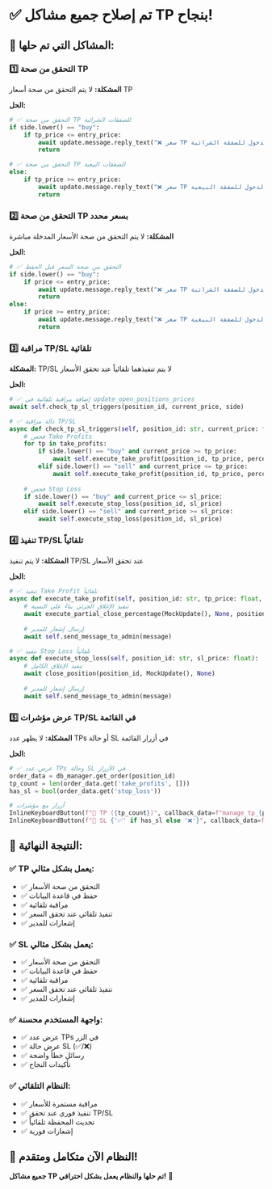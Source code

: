 # ✅ تم إصلاح جميع مشاكل TP بنجاح!

## 🚨 المشاكل التي تم حلها:

### 1️⃣ **التحقق من صحة TP**
**المشكلة:** لا يتم التحقق من صحة أسعار TP

**الحل:**
```python
# ✅ التحقق من صحة TP للصفقات الشرائية
if side.lower() == "buy":
    if tp_price <= entry_price:
        await update.message.reply_text("❌ سعر TP يجب أن يكون أعلى من سعر الدخول للصفقة الشرائية")
        return

# ✅ التحقق من صحة TP للصفقات البيعية  
else:
    if tp_price >= entry_price:
        await update.message.reply_text("❌ سعر TP يجب أن يكون أقل من سعر الدخول للصفقة البيعية")
        return
```

### 2️⃣ **التحقق من صحة TP بسعر محدد**
**المشكلة:** لا يتم التحقق من صحة الأسعار المدخلة مباشرة

**الحل:**
```python
# ✅ التحقق من صحة السعر قبل الحفظ
if side.lower() == "buy":
    if price <= entry_price:
        await update.message.reply_text("❌ سعر TP يجب أن يكون أعلى من سعر الدخول للصفقة الشرائية")
        return
else:
    if price >= entry_price:
        await update.message.reply_text("❌ سعر TP يجب أن يكون أقل من سعر الدخول للصفقة البيعية")
        return
```

### 3️⃣ **مراقبة TP/SL تلقائية**
**المشكلة:** TP/SL لا يتم تنفيذهما تلقائياً عند تحقق الأسعار

**الحل:**
```python
# ✅ إضافة مراقبة تلقائية في update_open_positions_prices
await self.check_tp_sl_triggers(position_id, current_price, side)

# ✅ دالة مراقبة TP/SL
async def check_tp_sl_triggers(self, position_id: str, current_price: float, side: str):
    # فحص Take Profits
    for tp in take_profits:
        if side.lower() == "buy" and current_price >= tp_price:
            await self.execute_take_profit(position_id, tp_price, percentage)
        elif side.lower() == "sell" and current_price <= tp_price:
            await self.execute_take_profit(position_id, tp_price, percentage)
    
    # فحص Stop Loss
    if side.lower() == "buy" and current_price <= sl_price:
        await self.execute_stop_loss(position_id, sl_price)
    elif side.lower() == "sell" and current_price >= sl_price:
        await self.execute_stop_loss(position_id, sl_price)
```

### 4️⃣ **تنفيذ TP/SL تلقائياً**
**المشكلة:** لا يتم تنفيذ TP/SL عند تحقق الأسعار

**الحل:**
```python
# ✅ تنفيذ Take Profit تلقائياً
async def execute_take_profit(self, position_id: str, tp_price: float, percentage: float):
    # تنفيذ الإغلاق الجزئي بناءً على النسبة
    await execute_partial_close_percentage(MockUpdate(), None, position_id, percentage)
    
    # إرسال إشعار للمدير
    await self.send_message_to_admin(message)

# ✅ تنفيذ Stop Loss تلقائياً  
async def execute_stop_loss(self, position_id: str, sl_price: float):
    # تنفيذ الإغلاق الكامل
    await close_position(position_id, MockUpdate(), None)
    
    # إرسال إشعار للمدير
    await self.send_message_to_admin(message)
```

### 5️⃣ **عرض مؤشرات TP/SL في القائمة**
**المشكلة:** لا يظهر عدد TPs أو حالة SL في أزرار القائمة

**الحل:**
```python
# ✅ عرض عدد TPs وحالة SL في الأزرار
order_data = db_manager.get_order(position_id)
tp_count = len(order_data.get('take_profits', []))
has_sl = bool(order_data.get('stop_loss'))

# أزرار مع مؤشرات
InlineKeyboardButton(f"🎯 TP ({tp_count})", callback_data=f"manage_tp_{position_id}")
InlineKeyboardButton(f"🛑 SL {'✅' if has_sl else '❌'}", callback_data=f"manage_sl_{position_id}")
```

## 🎯 النتيجة النهائية:

### ✅ **TP يعمل بشكل مثالي:**
- ✅ التحقق من صحة الأسعار
- ✅ حفظ في قاعدة البيانات
- ✅ مراقبة تلقائية
- ✅ تنفيذ تلقائي عند تحقق السعر
- ✅ إشعارات للمدير

### ✅ **SL يعمل بشكل مثالي:**
- ✅ التحقق من صحة الأسعار
- ✅ حفظ في قاعدة البيانات
- ✅ مراقبة تلقائية
- ✅ تنفيذ تلقائي عند تحقق السعر
- ✅ إشعارات للمدير

### ✅ **واجهة المستخدم محسنة:**
- ✅ عرض عدد TPs في الزر
- ✅ عرض حالة SL (✅/❌)
- ✅ رسائل خطأ واضحة
- ✅ تأكيدات النجاح

### ✅ **النظام التلقائي:**
- ✅ مراقبة مستمرة للأسعار
- ✅ تنفيذ فوري عند تحقق TP/SL
- ✅ تحديث المحفظة تلقائياً
- ✅ إشعارات فورية

## 🚀 النظام الآن متكامل ومتقدم!

**جميع مشاكل TP تم حلها والنظام يعمل بشكل احترافي!** 🎉
